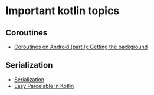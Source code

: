 # Important kotlin topics

## Coroutines
- [Coroutines on Android (part I): Getting the background](https://medium.com/androiddevelopers/coroutines-on-android-part-i-getting-the-background-3e0e54d20bb)

## Serialization
- [Serialization](https://kotlinlang.org/docs/serialization.html)
- [Easy Parcelable in Kotlin](https://medium.com/the-lazy-coders-journal/easy-parcelable-in-kotlin-the-lazy-coders-way-9683122f4c00)